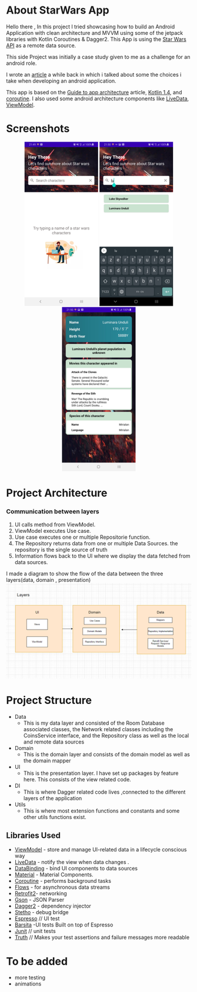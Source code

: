 # About StarWars App
Hello there ,
In this project I tried showcasing how to build an Android Application with clean architecture and MVVM using some of the jetpack libraries with Kotlin Coroutines & Dagger2. This App is using the [Star Wars API](https://swapi.dev/) as a remote data source.

This side Project was initially a case study given to me as a challenge for an android role.

I wrote an [article](https://medium.com/@hamdiboumaiza/navigating-mvvm-with-dagger-2-coroutines-and-aac-57a37ac25f3a) a while back in which i talked about some the choices i take when developing an android application.

This app is based on the [Guide to app architecture](https://developer.android.com/jetpack/docs/guide) article, [Kotlin 1.4](https://kotlinlang.org/docs/reference/whatsnew13.html), and [coroutine](https://kotlinlang.org/docs/reference/coroutines/basics.html). I also used some android architecture components like [LiveData](https://developer.android.com/jetpack/arch/livedata), [ViewModel](https://developer.android.com/topic/libraries/architecture/viewmodel).

# Screenshots
<p align="center">
  <img src="https://github.com/HamdiBoumaiza/Stars/blob/main/screenshots/Screenshot_1.jpg" width="200">
  <img src="https://github.com/HamdiBoumaiza/Stars/blob/main/screenshots/Screenshot_2.jpg" width="200">
  <img src="https://github.com/HamdiBoumaiza/Stars/blob/main/screenshots/Screenshot_3.jpg" width="200">
</p>

# Project Architecture
### Communication between layers
1. UI calls method from ViewModel.
2. ViewModel executes Use case.
3. Use case executes one or multiple Repositorie function.
4. The Repository returns data from one or multiple Data Sources. the repository is the single source of truth
5. Information flows back to the UI where we display the data fetched from data sources.

I made a diagram to show the flow of the data between the three layers(data, domain , presentation)
![data flow diagram](screenshots/dataFlowDiagram.png )
# Project Structure
* Data
    * This is my data layer and consisted of the Room Database associated classes, the Network
    related classes including the CoinsService interface, and the Repository class as well as
    the local and remote data sources
* Domain
    * This is the domain layer and consists of the domain model as well as the domain mapper
* UI
    * This is the presentation layer. I have set up packages by feature here. This consists of the view related code.
* DI
    * This is where Dagger related code lives ,connected to the different layers of the application
* Utils
    * This is where most extension functions and constants and some other utils functions exist.

Libraries Used
---------------
* [ViewModel](https://developer.android.com/topic/libraries/architecture/viewmodel) - store and manage UI-related data in a lifecycle conscious way
* [LiveData](https://developer.android.com/jetpack/arch/livedata) - notify the view when data changes .
* [DataBinding](https://developer.android.com/topic/libraries/data-binding/) - bind UI components to data sources
* [Material](https://material.io/develop/android/docs/getting-started/) - Material Components.
* [Coroutine](https://github.com/Kotlin/kotlinx.coroutines#user-content-android) - performs background tasks
* [Flows](https://kotlin.github.io/kotlinx.coroutines/kotlinx-coroutines-core/kotlinx.coroutines.flow/-flow/) - for asynchronous data streams
* [Retrofit2](https://square.github.io/retrofit/)- networking
* [Gson](https://github.com/google/gson) - JSON Parser
* [Dagger2](https://dagger.dev/users-guide) - dependency injector
* [Stetho](http://facebook.github.io/stetho/) - debug bridge
* [Espresso](https://developer.android.com/training/testing/espresso/) // UI test
* [Barsita](https://github.com/AdevintaSpain/Barista) -UI tests Built on top of Espresso
* [Junit](https://junit.org/junit4/) // unit tests
* [Truth](https://github.com/google/truth) // Makes your test assertions and failure messages more readable


# To be added
* more testing
* animations

